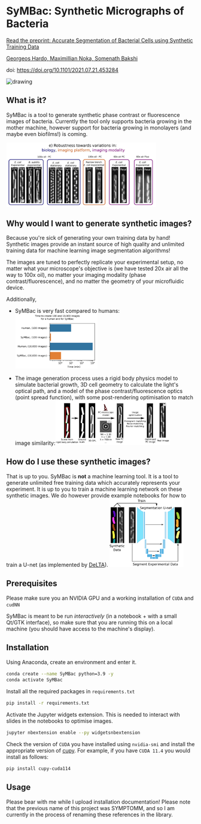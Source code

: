 # SyMBac: Synthetic Micrographs of Bacteria

[Read the preprint: Accurate Segmentation of Bacterial Cells using Synthetic Training Data](https://doi.org/10.1101/2021.07.21.453284)

[Georgeos Hardo, Maximillian Noka, Somenath Bakshi](https://doi.org/10.1101/2021.07.21.453284)

doi: https://doi.org/10.1101/2021.07.21.453284



<img src="readme_files/symbac_sliders.gif" alt="drawing" width="600" height="400"/>

## What is it?

SyMBac is a tool to generate synthetic phase contrast or fluorescence images of bacteria. Currently the tool only supports bacteria growing in the mother machine, however support for bacteria growing in monolayers (and maybe even biofilms!) is coming. 

<img src="readme_files/example_comparison.jpeg" alt="comparisons" width=400 />



## Why would I want to generate synthetic images?

Because you're sick of generating your own training data by hand! Synthetic images provide an instant source of high quality and unlimited training data for machine learning image segmentation algorithms! 

The images are tuned to perfectly replicate your experimental setup, no matter what your microscope's objective is (we have tested 20x air all the way to 100x oil), no matter your imaging modality (phase contrast/fluorescence), and no matter the geometry of your microfluidic device. 

Additionally,

* SyMBac is very fast compared to humans:<img src="readme_files/speed_comparison.png" alt="comparisons" style="zoom:30%;" />

* The image generation process uses a rigid body physics model to simulate bacterial growth, 3D cell geometry to calculate the light's optical path, and a model of the phase contrast/fluorescence optics (point spread function), with some post-rendering optimisation to match image similarity:<img src="readme_files/image_generation.jpeg" alt="comparisons" style="zoom:30%;" />

## How do I use these synthetic images?

That is up to you. SyMBac is **not** a machine learning tool. It is a tool to generate unlimited free training data which accurately represents your experiment. It is up to you to train a machine learning network on these synthetic images. We do however provide example notebooks for how to train a U-net (as implemented by [DeLTA](https://journals.plos.org/ploscompbiol/article?id=10.1371/journal.pcbi.1007673)). <img src="readme_files/training.png" alt="comparisons" style="zoom:30%;" />

## Prerequisites

Please make sure you an NVIDIA GPU and a working installation of `CUDA` and `cudNN` 

SyMBac is meant to be run *interactively* (in a notebook + with a small Qt/GTK interface), so make sure that you are running this on a local machine (you should have access to the machine's display).

## Installation

Using Anaconda, create an environment and enter it.

```sh
conda create --name SyMBac python=3.9 -y
conda activate SyMBac
```

Install all the required packages in `requirements.txt`

```sh
pip install -r requirements.txt
```

Activate the Jupyter widgets extension. This is needed to interact with slides in the notebooks to optimise images. 

```sh
jupyter nbextension enable --py widgetsnbextension
```

Check the version of `CUDA` you have installed using `nvidia-smi` and install the appropriate version of [cupy](https://cupy.dev/). For example, if you have `CUDA 11.4` you would install as follows:

```sh
pip install cupy-cuda114
```



## Usage

Please bear with me while I upload installation documentation!
Please note that the previous name of this project was SYMPTOMM, and so I am currently in the process of renaming these references in the library.

